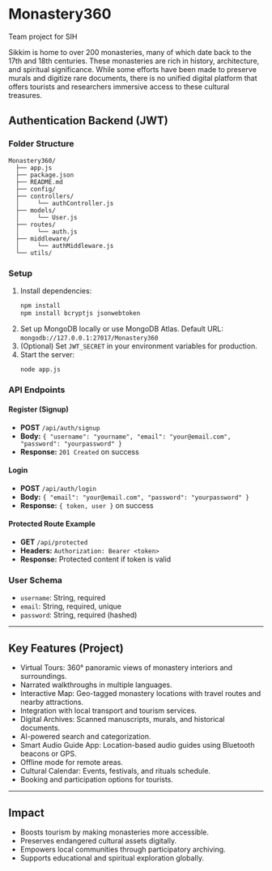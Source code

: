 # Monastery360
Team project for SIH 

Sikkim is home to over 200 monasteries, many of which date back to the 17th and 18th centuries. These monasteries are rich in history, architecture, and spiritual significance. While some efforts have been made to preserve murals and digitize rare documents, there is no unified digital platform that offers tourists and researchers immersive access to these cultural treasures.

## Authentication Backend (JWT)

### Folder Structure
```
Monastery360/
  ├── app.js
  ├── package.json
  ├── README.md
  ├── config/
  ├── controllers/
  │     └── authController.js
  ├── models/
  │     └── User.js
  ├── routes/
  │     └── auth.js
  ├── middleware/
  │     └── authMiddleware.js
  └── utils/
```

### Setup
1. Install dependencies:
   ```bash
   npm install
   npm install bcryptjs jsonwebtoken
   ```
2. Set up MongoDB locally or use MongoDB Atlas. Default URL: `mongodb://127.0.0.1:27017/Monastery360`
3. (Optional) Set `JWT_SECRET` in your environment variables for production.
4. Start the server:
   ```bash
   node app.js
   ```

### API Endpoints
#### Register (Signup)
- **POST** `/api/auth/signup`
- **Body:** `{ "username": "yourname", "email": "your@email.com", "password": "yourpassword" }`
- **Response:** `201 Created` on success

#### Login
- **POST** `/api/auth/login`
- **Body:** `{ "email": "your@email.com", "password": "yourpassword" }`
- **Response:** `{ token, user }` on success

#### Protected Route Example
- **GET** `/api/protected`
- **Headers:** `Authorization: Bearer <token>`
- **Response:** Protected content if token is valid

### User Schema
- `username`: String, required
- `email`: String, required, unique
- `password`: String, required (hashed)

---

## Key Features (Project)
- Virtual Tours: 360° panoramic views of monastery interiors and surroundings.
- Narrated walkthroughs in multiple languages.
- Interactive Map: Geo-tagged monastery locations with travel routes and nearby attractions.
- Integration with local transport and tourism services.
- Digital Archives: Scanned manuscripts, murals, and historical documents.
- AI-powered search and categorization.
- Smart Audio Guide App: Location-based audio guides using Bluetooth beacons or GPS.
- Offline mode for remote areas.
- Cultural Calendar: Events, festivals, and rituals schedule.
- Booking and participation options for tourists.

---

## Impact
- Boosts tourism by making monasteries more accessible.
- Preserves endangered cultural assets digitally.
- Empowers local communities through participatory archiving.
- Supports educational and spiritual exploration globally.
